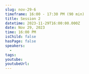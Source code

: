 ```yaml
---
slug: nov-29-6
timeframe: 16:00 - 17:30 PM (90 min)
title: Session 2
datetime: 2023-11-29T16:00:00.000Z
date: Nov 29, 2023
time: 16:00 PM
isChild: false
hasPage: false
speakers:
  -
tags:
youtube:
youtubeUrl:
---
```

